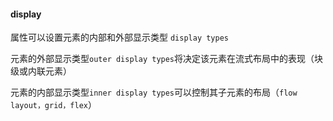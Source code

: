 #### display

属性可以设置元素的内部和外部显示类型 `display types`

元素的外部显示类型`outer display types`将决定该元素在流式布局中的表现（块级或内联元素）

元素的内部显示类型`inner display types`可以控制其子元素的布局（`flow layout，grid，flex`）

